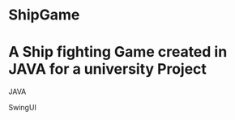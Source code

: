# ShipGame

<h1>A Ship fighting Game created in JAVA for a university Project</h1>
<p>JAVA </p>
<p>SwingUI </p>

